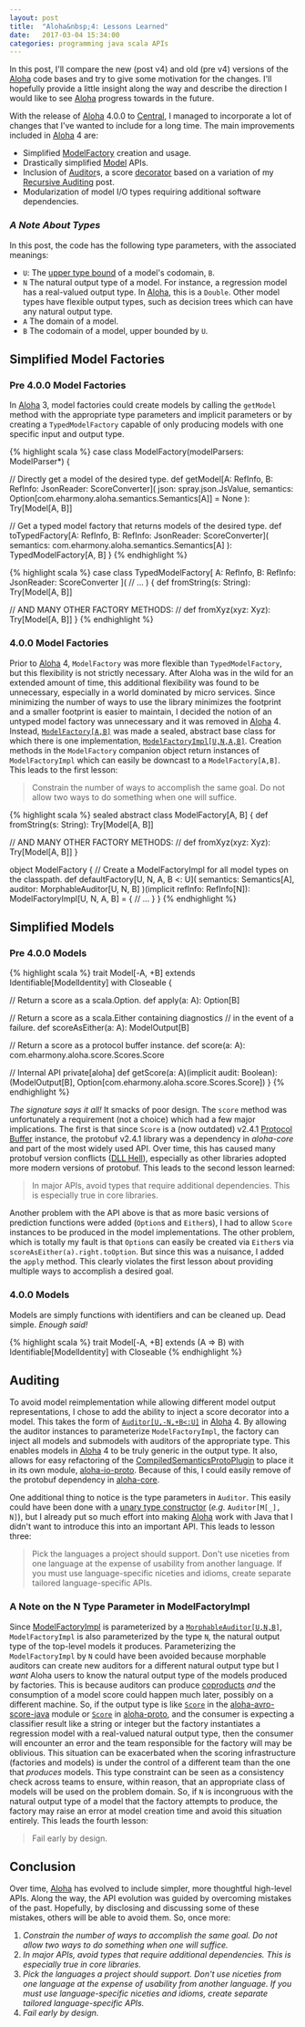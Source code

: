```yaml
---
layout: post
title:  "Aloha&nbsp;4: Lessons Learned"
date:   2017-03-04 15:34:00
categories: programming java scala APIs
---
```


In this post, I'll compare the new (post v4) and old (pre v4) versions of the
[Aloha](https://github.com/eharmony/aloha) code bases and try to give some
motivation for the changes.  I'll hopefully provide a little insight along the
way and describe the direction I would like to see
[Aloha](https://github.com/eharmony/aloha) progress towards in the future.

With the release of [Aloha](https://github.com/eharmony/aloha) 4.0.0 to  [Central](https://search.maven.org/#search%7Cga%7C1%7Cg%3A%22com.eharmony%22%20AND%20v%3A%224.0.0%22), I managed to incorporate a lot of changes that I've wanted to include
for a long time.  The main improvements included in
[Aloha](https://github.com/eharmony/aloha) 4 are:

- Simplified [ModelFactory](https://github.com/eHarmony/aloha/blob/master/aloha-core/src/main/scala/com/eharmony/aloha/factory/ModelFactory.scala) creation and usage.
- Drastically simplified [Model](https://github.com/eHarmony/aloha/blob/master/aloha-core/src/main/scala/com/eharmony/aloha/models/Model.scala) APIs.
- Inclusion of [Auditor](https://github.com/eHarmony/aloha/blob/master/aloha-core/src/main/scala/com/eharmony/aloha/audit/Auditor.scala)s, a score [decorator](https://www.gofpatterns.com/structural-design-patterns/structural-patterns/decorator-pattern.php) based on a variation of my [Recursive Auditing](http://deaktator.github.io/2015/08/01/recursive-auditing/) post.
- Modularization of model I/O types requiring additional software dependencies.

### *A Note About Types*

In this post, the code has the following type parameters, with the associated
meanings:

- `U`: The [upper type bound](http://docs.scala-lang.org/tutorials/tour/upper-type-bounds.html)  of a model's codomain, `B`.
- `N` The natural output type of a model.  For instance, a regression model has a real-valued output type.  In [Aloha](https://github.com/eharmony/aloha), this is a `Double`.  Other model types have flexible output types, such as decision trees which can have any natural output type.
- `A` The domain of a model.
- `B` The codomain of a model, upper bounded by `U`.

## Simplified Model Factories

### Pre 4.0.0 Model Factories

In [Aloha](https://github.com/eharmony/aloha) 3, model factories could create
models by calling the `getModel` method with the appropriate type parameters and
implicit parameters or by creating a `TypedModelFactory` capable of only
producing models with one specific input and output type.  

{% highlight scala %}
case class ModelFactory(modelParsers: ModelParser*) {

  // Directly get a model of the desired type.
  def getModel[A: RefInfo, B: RefInfo: JsonReader: ScoreConverter](
      json: spray.json.JsValue,
      semantics: Option[com.eharmony.aloha.semantics.Semantics[A]] = None
  ): Try[Model[A, B]]

  // Get a typed model factory that returns models of the desired type.
  def toTypedFactory[A: RefInfo, B: RefInfo: JsonReader: ScoreConverter](
      semantics: com.eharmony.aloha.semantics.Semantics[A]
  ): TypedModelFactory[A, B]
}
{% endhighlight %}

{% highlight scala %}
case class TypedModelFactory[
  A: RefInfo,
  B: RefInfo: JsonReader: ScoreConverter
]( // ...
) {
  def fromString(s: String): Try[Model[A, B]]

  // AND MANY OTHER FACTORY METHODS:
  // def fromXyz(xyz: Xyz): Try[Model[A, B]]
}
{% endhighlight %}

### 4.0.0 Model Factories

Prior to [Aloha](https://github.com/eharmony/aloha) 4, `ModelFactory` was
more flexible than `TypedModelFactory`, but this flexibility is not strictly
necessary.  After Aloha was in the wild for an extended amount of time, this
additional flexibility was found to be unnecessary, especially in a world
dominated by micro services.  Since minimizing the number of ways to use the library
minimizes the footprint and a smaller footprint is easier to maintain, I decided
the notion of an untyped model factory was unnecessary and it was removed in
[Aloha](https://github.com/eharmony/aloha) 4.  Instead,
[`ModelFactory[A,B]`](https://github.com/eHarmony/aloha/blob/master/aloha-core/src/main/scala/com/eharmony/aloha/factory/ModelFactory.scala)
was made a sealed, abstract base class for which there is one implementation,
[`ModelFactoryImpl[U,N,A,B]`](https://github.com/eHarmony/aloha/blob/master/aloha-core/src/main/scala/com/eharmony/aloha/factory/ModelFactory.scala).
Creation methods in the `ModelFactory` companion object return instances of
`ModelFactoryImpl` which can easily be downcast to a `ModelFactory[A,B]`.  This
leads to the first lesson:

> Constrain the number of ways to accomplish the same goal.  Do not allow two
> ways to do something when one will suffice.

{% highlight scala %}
sealed abstract class ModelFactory[A, B] {
  def fromString(s: String): Try[Model[A, B]]

  // AND MANY OTHER FACTORY METHODS:
  // def fromXyz(xyz: Xyz): Try[Model[A, B]]
}

object ModelFactory {
  // Create a ModelFactoryImpl for all model types on the classpath.
  def defaultFactory[U, N, A, B <: U](
      semantics: Semantics[A],
      auditor: MorphableAuditor[U, N, B]
  )(implicit refInfo: RefInfo[N]): ModelFactoryImpl[U, N, A, B] = {
    // ...
  }
}
{% endhighlight %}

## Simplified Models

### Pre 4.0.0 Models

{% highlight scala %}
trait Model[-A, +B]
extends Identifiable[ModelIdentity]
   with Closeable {

  // Return a score as a scala.Option.
  def apply(a: A): Option[B]

  // Return a score as a scala.Either containing diagnostics
  // in the event of a failure.
  def scoreAsEither(a: A): ModelOutput[B]

  // Return a score as a protocol buffer instance.
  def score(a: A): com.eharmony.aloha.score.Scores.Score

  // Internal API
  private[aloha] def getScore(a: A)(implicit audit: Boolean):
    (ModelOutput[B], Option[com.eharmony.aloha.score.Scores.Score])
}
{% endhighlight %}

*The signature says it all!*  It smacks of poor design.  The `score` method was
unfortunately a requirement (not a choice) which had a few major implications.
The first is that since `Score` is a (now outdated) v2.4.1
[Protocol Buffer](https://developers.google.com/protocol-buffers/) instance,
the protobuf v2.4.1 library was a dependency in *aloha-core* and part of the
most widely used API.  Over time, this has caused many protobuf version conflicts
\([DLL Hell](https://en.wikipedia.org/wiki/DLL_Hell)\), especially as other
libraries adopted more modern versions of protobuf.  This leads to the second
lesson learned:

> In major APIs, avoid types that require additional dependencies.  This is
> especially true in core libraries.

Another problem with the API above is that as more basic versions of prediction
functions were added (`Option`s and `Either`s), I had to allow `Score` instances
to be produced in the model implementations.  The other problem, which is
totally my fault is that `Option`s can easily be created via `Either`s via
`scoreAsEither(a).right.toOption`.  But since this was a nuisance, I added the
`apply` method.  This clearly violates the first lesson about providing
multiple ways to accomplish a desired goal.

### 4.0.0 Models

Models are simply functions with identifiers and can be cleaned up.  Dead simple.
*Enough said!*

{% highlight scala %}
trait Model[-A, +B]
extends (A => B)
   with Identifiable[ModelIdentity]
   with Closeable
{% endhighlight %}

## Auditing

To avoid model reimplementation while allowing different model output
representations, I chose to add the ability to inject a score decorator into
a model.  This takes the form of [`Auditor[U,-N,+B<:U]`](https://github.com/eHarmony/aloha/blob/master/aloha-core/src/main/scala/com/eharmony/aloha/audit/Auditor.scala) in [Aloha](https://github.com/eHarmony/aloha) 4.
By allowing the auditor instances to parameterize `ModelFactoryImpl`, the
factory can inject all models and submodels with auditors of the appropriate
type.  This enables models in [Aloha](https://github.com/eHarmony/aloha) 4 to be
truly generic in the output type.  It also, allows for easy refactoring of the
[CompiledSemanticsProtoPlugin](https://github.com/eHarmony/aloha/blob/master/aloha-io-proto/src/main/scala/com/eharmony/aloha/semantics/compiled/plugin/proto/CompiledSemanticsProtoPlugin.scala)
to place it in its own module,
[aloha-io-proto](https://github.com/eHarmony/aloha/tree/master/aloha-io-proto).
Because of this, I could easily remove of the protobuf dependency in
[aloha-core](https://github.com/eHarmony/aloha/tree/master/aloha-core).

One additional thing to notice is the type parameters in `Auditor`.  This easily
could have been done with a
[unary type constructor](https://en.wikipedia.org/wiki/Kind_(type_theory)#Examples)
(*e.g.* `Auditor[M[_], N]`), but I already put so much effort into making
[Aloha](https://github.com/eHarmony/aloha) work with Java that I didn't want to
introduce this into an important API.  This leads to lesson three:

> Pick the languages a project should support.  Don't use niceties from
> one language at the expense of usability from another language.  If you must
> use language-specific niceties and idioms, create separate tailored
> language-specific APIs.

### A Note on the N Type Parameter in ModelFactoryImpl

Since [ModelFactoryImpl](https://github.com/eHarmony/aloha/blob/master/aloha-core/src/main/scala/com/eharmony/aloha/factory/ModelFactory.scala)
is parameterized by a
[`MorphableAuditor[U,N,B]`](https://github.com/eHarmony/aloha/blob/master/aloha-core/src/main/scala/com/eharmony/aloha/audit/MorphableAuditor.scala), `ModelFactoryImpl` is also
parameterized by the type `N`, the natural output type of the top-level models it produces.
Parameterizing the `ModelFactoryImpl` by `N` could have been avoided because
morphable auditors can create new auditors for a different natural output type
but I *want* Aloha users to know the natural output type of the models produced
by factories.  This is because auditors can produce [coproducts](https://en.wikipedia.org/wiki/Coproduct) *and* the consumption of a
model score could happen much later, possibly on a different machine.  So,
if the output type is like [`Score`](https://github.com/eHarmony/aloha/blob/master/aloha-avro-score-java/src/main/resources/com/eharmony/aloha/audit/impl/avro/aloha_avro_score.avdl) in the
[aloha-avro-score-java](https://github.com/eHarmony/aloha/tree/master/aloha-avro-score-java)
module or [`Score`](https://github.com/eHarmony/aloha-proto/blob/master/src/main/proto/com.eharmony.aloha.score.Scores.proto) in [aloha-proto](https://github.com/eHarmony/aloha-proto),
and the consumer is expecting a classifier result like a string or
integer but the factory instantiates a regression model with a real-valued
natural output type, then the consumer will encounter an error and the team
responsible for the factory will may be oblivious.  This situation can be
exacerbated when the scoring infrastructure (factories and models) is under the
control of a different team than the one that *produces* models.  This type
constraint can be seen as a consistency check across teams to ensure, within
reason, that an appropriate class of models will be used on the problem domain.
So, if `N` is incongruous with the natural output type of a model that the factory
attempts to produce, the factory may raise an error at model creation time and
avoid this situation entirely.  This leads the fourth lesson:

> Fail early by design.

## Conclusion

Over time, [Aloha](https://github.com/eharmony/aloha) has evolved to include
simpler, more thoughtful high-level APIs.  Along the way, the API evolution was
guided by overcoming mistakes of the past.  Hopefully, by disclosing and
discussing some of these mistakes, others will be able to avoid them.  So, once
more:

1. *Constrain the number of ways to accomplish the same goal.  Do not allow two ways to do something when one will suffice.*
1. *In major APIs, avoid types that require additional dependencies.  This is especially true in core libraries.*
1. *Pick the languages a project should support.  Don't use niceties from one language at the expense of usability from another language.  If you must use language-specific niceties and idioms, create separate tailored language-specific APIs.*
1. *Fail early by design.*
